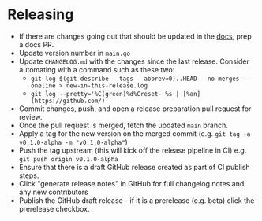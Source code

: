 # Releasing

- If there are changes going out that should be updated in the [docs](https://docs.honeycomb.io/integrations/kubernetes/honeycomb-network-agent), prep a docs PR.
- Update version number in `main.go`
- Update `CHANGELOG.md` with the changes since the last release. Consider automating with a command such as these two:
  - `git log $(git describe --tags --abbrev=0)..HEAD --no-merges --oneline > new-in-this-release.log`
  - `git log --pretty='%C(green)%d%Creset- %s | [%an](https://github.com/)'`
- Commit changes, push, and open a release preparation pull request for review.
- Once the pull request is merged, fetch the updated `main` branch.
- Apply a tag for the new version on the merged commit (e.g. `git tag -a v0.1.0-alpha -m "v0.1.0-alpha"`)
- Push the tag upstream (this will kick off the release pipeline in CI) e.g. `git push origin v0.1.0-alpha`
- Ensure that there is a draft GitHub release created as part of CI publish steps.
- Click "generate release notes" in GitHub for full changelog notes and any new contributors
- Publish the GitHub draft release - if it is a prerelease (e.g. beta) click the prerelease checkbox.

